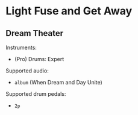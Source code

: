 # Light Fuse and Get Away

## Dream Theater

Instruments:

  * (Pro) Drums: Expert

Supported audio:

  * `album` (When Dream and Day Unite)

Supported drum pedals:

  * `2p`
